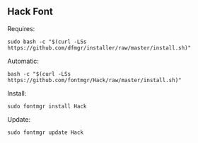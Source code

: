 ## Hack Font  
  
Requires:  

```shell
sudo bash -c "$(curl -LSs https://github.com/dfmgr/installer/raw/master/install.sh)"
```

Automatic:

```shell
bash -c "$(curl -LSs https://github.com/fontmgr/Hack/raw/master/install.sh)"
```

Install:

```shell
sudo fontmgr install Hack
```

Update:

```shell
sudo fontmgr update Hack
```
